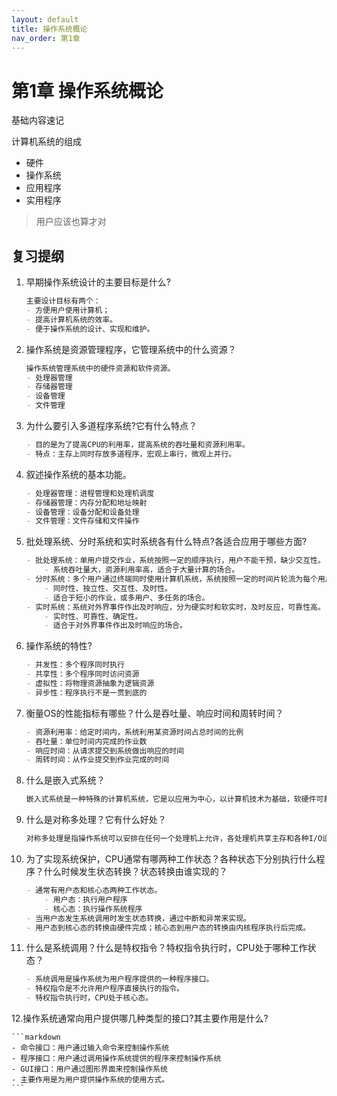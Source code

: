```yaml
---
layout: default
title: 操作系统概论
nav_order: 第1章
---
```


# 第1章 操作系统概论

基础内容速记

计算机系统的组成

- 硬件
- 操作系统
- 应用程序
- 实用程序

> 用户应该也算才对

## 复习提纲

1. 早期操作系统设计的主要目标是什么? 

    ```markdown
    主要设计目标有两个：
    - 方便用户使用计算机；
    - 提高计算机系统的效率。
    - 便于操作系统的设计、实现和维护。
    ```

2. 操作系统是资源管理程序，它管理系统中的什么资源？

    ```markdown
    操作系统管理系统中的硬件资源和软件资源。
    - 处理器管理
    - 存储器管理
    - 设备管理
    - 文件管理
    ```

3. 为什么要引入多道程序系统?它有什么特点？

    ```markdown
    - 目的是为了提高CPU的利用率，提高系统的吞吐量和资源利用率。
    - 特点：主存上同时存放多道程序，宏观上串行，微观上并行。
    ```

4. 叙述操作系统的基本功能。

    ```markdown
    - 处理器管理：进程管理和处理机调度
    - 存储器管理：内存分配和地址映射
    - 设备管理：设备分配和设备处理
    - 文件管理：文件存储和文件操作
    ```

5. 批处理系统、分时系统和实时系统各有什么特点?各适合应用于哪些方面?

    ```markdown
    - 批处理系统：单用户提交作业，系统按照一定的顺序执行，用户不能干预，缺少交互性。
        - 系统吞吐量大，资源利用率高，适合于大量计算的场合。
    - 分时系统：多个用户通过终端同时使用计算机系统，系统按照一定的时间片轮流为每个用户服务，具有交互性。
        - 同时性、独立性、交互性、及时性。
        - 适合于短小的作业，或多用户、多任务的场合。
    - 实时系统：系统对外界事件作出及时响应，分为硬实时和软实时，及时反应，可靠性高。
        - 实时性、可靠性、确定性。
        - 适合于对外界事件作出及时响应的场合。
    ```

6. 操作系统的特性?

    ```markdown
    - 并发性：多个程序同时执行
    - 共享性：多个程序同时访问资源
    - 虚拟性：将物理资源抽象为逻辑资源
    - 异步性：程序执行不是一贯到底的
    ```

7. 衡量OS的性能指标有哪些？什么是吞吐量、响应时间和周转时间？ 

    ```markdown
    - 资源利用率：给定时间内，系统利用某资源时间占总时间的比例
    - 吞吐量：单位时间内完成的作业数
    - 响应时间：从请求提交到系统做出响应的时间
    - 周转时间：从作业提交到作业完成的时间
    ```

8. 什么是嵌入式系统？

    ```markdown
    嵌入式系统是一种特殊的计算机系统，它是以应用为中心，以计算机技术为基础，软硬件可裁剪，适应于特定应用环境的专用计算机系统。
    ```

9. 什么是对称多处理？它有什么好处？

    ```markdown
    对称多处理是指操作系统可以安排在任何一个处理机上允许，各处理机共享主存和各种I/O设备。
    ```

10. 为了实现系统保护，CPU通常有哪两种工作状态？各种状态下分别执行什么程序？什么时候发生状态转换？状态转换由谁实现的？

    ```markdown
    - 通常有用户态和核心态两种工作状态。
        - 用户态：执行用户程序
        - 核心态：执行操作系统程序
    - 当用户态发生系统调用时发生状态转换，通过中断和异常来实现。
    - 用户态到核心态的转换由硬件完成；核心态到用户态的转换由内核程序执行后完成。
    ```

11. 什么是系统调用？什么是特权指令？特权指令执行时，CPU处于哪种工作状态？

    ```markdown
    - 系统调用是操作系统为用户程序提供的一种程序接口。
    - 特权指令是不允许用户程序直接执行的指令。
    - 特权指令执行时，CPU处于核心态。
    ```

12.操作系统通常向用户提供哪几种类型的接口?其主要作用是什么?

    ```markdown
    - 命令接口：用户通过输入命令来控制操作系统
    - 程序接口：用户通过调用操作系统提供的程序来控制操作系统
    - GUI接口：用户通过图形界面来控制操作系统
    - 主要作用是为用户提供操作系统的使用方式。
    ```